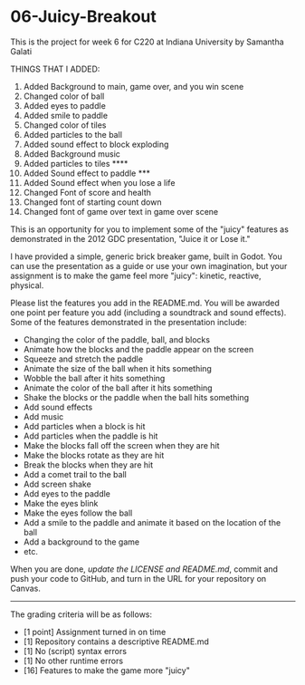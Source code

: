 # 06-Juicy-Breakout

This is the project for week 6 for C220 at Indiana University by Samantha Galati

THINGS THAT I ADDED:
1. Added Background to main, game over, and you win scene
2. Changed color of ball 
3. Added eyes to paddle
4. Added smile to paddle
5. Changed color of tiles 
6. Added particles to the ball
7. Added sound effect to block exploding
8. Added Background music
9. Added particles to tiles ****
10. Added Sound effect to paddle ***
11. Added Sound effect when you lose a life
12. Changed Font of score and health
13. Changed font of starting count down
14. Changed font of game over text in game over scene

This is an opportunity for you to implement some of the "juicy" features as demonstrated in the 2012 GDC presentation, "Juice it or Lose it."

I have provided a simple, generic brick breaker game, built in Godot. You can use the presentation as a guide or use your own imagination, but your assignment is to make the game feel more "juicy": kinetic, reactive, physical.

Please list the features you add in the README.md. You will be awarded one point per feature you add (including a soundtrack and sound effects). Some of the features demonstrated in the presentation include:
 - Changing the color of the paddle, ball, and blocks
 - Animate how the blocks and the paddle appear on the screen
 - Squeeze and stretch the paddle
 - Animate the size of the ball when it hits something
 - Wobble the ball after it hits something
 - Animate the color of the ball after it hits something
 - Shake the blocks or the paddle when the ball hits something
 - Add sound effects
 - Add music
 - Add particles when a block is hit
 - Add particles when the paddle is hit
 - Make the blocks fall off the screen when they are hit
 - Make the blocks rotate as they are hit
 - Break the blocks when they are hit
 - Add a comet trail to the ball
 - Add screen shake
 - Add eyes to the paddle
 - Make the eyes blink
 - Make the eyes follow the ball
 - Add a smile to the paddle and animate it based on the location of the ball
 - Add a background to the game
 - etc.

 When you are done, *update the LICENSE and README.md*, commit and push your code to GitHub, and turn in the URL for your repository on Canvas.

---

The grading criteria will be as follows:

 - [1 point] Assignment turned in on time
 - [1] Repository contains a descriptive README.md
 - [1] No (script) syntax errors
 - [1] No other runtime errors
 - [16] Features to make the game more "juicy"
